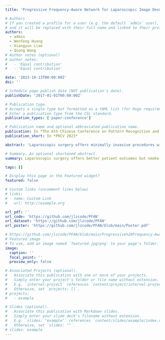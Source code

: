 ```yaml
---
title: 'Progressive Frequency-Aware Network for Laparoscopic Image Desmoking'

# Authors
# If you created a profile for a user (e.g. the default `admin` user), write the username (folder name) here
# and it will be replaced with their full name and linked to their profile.
authors:
  - admin
  - Wenfeng Huang
  - Xiangyun Liao
  - Qiong Wang
# Author notes (optional)
# author_notes:
#   - 'Equal contribution'
#   - 'Equal contribution'

date: '2023-10-13T00:00:00Z'
doi: ''

# Schedule page publish date (NOT publication's date).
publishDate: '2017-01-01T00:00:00Z'

# Publication type.
# Accepts a single type but formatted as a YAML list (for Hugo requirements).
# Enter a publication type from the CSL standard.
publication_types: ['paper-conference']

# Publication name and optional abbreviated publication name.
publication: In *The 6th Chinese Conference on Pattern Recognition and Computer Vision*
publication_short: In *PRCV 2023*

abstract: 'Laparoscopic surgery offers minimally invasive procedures with better patient outcomes, but smoke presence challenges visibilityand safety. Existing learning-based methods demand large datasets andhigh computational resources. We propose the Progressive Frequency-Aware Network (PFAN), a lightweight GAN framework for laparoscopicimage desmoking, combining the strengths of CNN and Transformerfor progressive information extraction in the frequency domain. PFAN features CNN-based Multi-scale Bottleneck-Inverting (MBI) Blocks forcapturing local high-frequency information and Locally-Enhanced Axial Attention Transformers (LAT) for efficiently handling global low-frequency information. PFAN efficiently desmokes laparoscopic imageseven with limited training data. Our method outperforms state-of-the-art approaches in PSNR, SSIM, CIEDE2000, and visual quality on the Cholec80 dataset and retains only 629K parameters. Our code and models are made publicly available at \: https://github.com/jlzcode/PFAN.'

# Summary. An optional shortened abstract.
summary: Laparoscopic surgery offers better patient outcomes but smoke harms visibility and safety; we propose the lightweight Progressive Frequency-Aware Network that combines CNN and Transformer innovations for efficient multi-scale smoke removal from laparoscopic images using limited data.

tags: []

# Display this page in the Featured widget?
featured: false

# Custom links (uncomment lines below)
# links:
# - name: Custom Link
#   url: http://example.org

url_pdf: ''
url_code: 'https://github.com/jlzcode/PFAN'
url_dataset: 'https://github.com/jlzcode/PFAN'
url_poster: 'https://github.com/jlzcode/PFAN/blob/main/Poster.pdf'

# https://github.com/jlzcode/PFAN/blob/main/Progressive%20Frequency-Aware%20Network%20for%20Laparoscopic%20Desmoking.pdf
# Featured image
# To use, add an image named `featured.jpg/png` to your page's folder.
image:
  caption: ''
  focal_point: ''
  preview_only: false

# Associated Projects (optional).
#   Associate this publication with one or more of your projects.
#   Simply enter your project's folder or file name without extension.
#   E.g. `internal-project` references `content/project/internal-project/index.md`.
#   Otherwise, set `projects: []`.
# projects:
#   - example

# Slides (optional).
#   Associate this publication with Markdown slides.
#   Simply enter your slide deck's filename without extension.
#   E.g. `slides: "example"` references `content/slides/example/index.md`.
#   Otherwise, set `slides: ""`.
# slides: example
---
```


<!-- {{% callout note %}}
Click the _Cite_ button above to demo the feature to enable visitors to import publication metadata into their reference management software.
{{% /callout %}}

{{% callout note %}}
Create your slides in Markdown - click the _Slides_ button to check out the example.
{{% /callout %}}

Add the publication's **full text** or **supplementary notes** here. You can use rich formatting such as including [code, math, and images](https://docs.hugoblox.com/content/writing-markdown-latex/). -->
